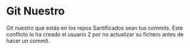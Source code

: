 # Git Nuestro

Git nuestro que estás en los repos Santificados sean tus commits.
Este conflicto lo ha creado el usuario 2 por no actualizar su fichero antes de hacer un commit.
